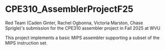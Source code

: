 # CPE310_AssemblerProjectF25
Red Team (Caden Ginter, Rachel Ogbonna, Victoria Marston, Chase Sprigle)'s submission for the CPE310 assembler project in Fall 2025 at WVU

This project implements a basic MIPS assembler supporting a subset of the MIPS instruction set.
